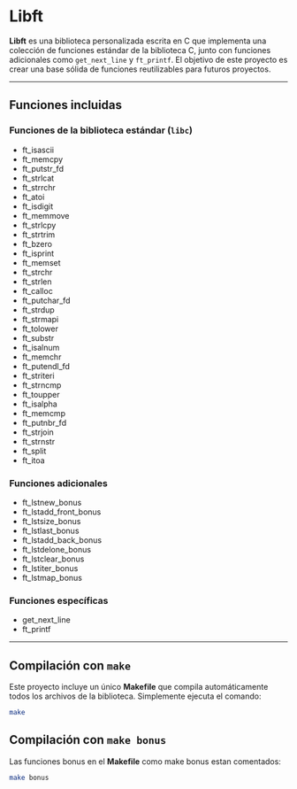 # Libft

**Libft** es una biblioteca personalizada escrita en C que implementa una colección de funciones estándar de la biblioteca C, junto con funciones adicionales como `get_next_line` y `ft_printf`. El objetivo de este proyecto es crear una base sólida de funciones reutilizables para futuros proyectos.

---

## Funciones incluidas

### Funciones de la biblioteca estándar (`libc`)
- ft_isascii
- ft_memcpy
- ft_putstr_fd
- ft_strlcat
- ft_strrchr
- ft_atoi
- ft_isdigit
- ft_memmove
- ft_strlcpy
- ft_strtrim
- ft_bzero
- ft_isprint
- ft_memset
- ft_strchr
- ft_strlen
- ft_calloc
- ft_putchar_fd
- ft_strdup
- ft_strmapi
- ft_tolower
- ft_substr
- ft_isalnum
- ft_memchr
- ft_putendl_fd
- ft_striteri
- ft_strncmp
- ft_toupper
- ft_isalpha
- ft_memcmp
- ft_putnbr_fd
- ft_strjoin
- ft_strnstr
- ft_split
- ft_itoa

### Funciones adicionales
- ft_lstnew_bonus
- ft_lstadd_front_bonus
- ft_lstsize_bonus
- ft_lstlast_bonus
- ft_lstadd_back_bonus
- ft_lstdelone_bonus
- ft_lstclear_bonus
- ft_lstiter_bonus
- ft_lstmap_bonus

### Funciones específicas
- get_next_line
- ft_printf

---
## Compilación con `make`

Este proyecto incluye un único **Makefile** que compila automáticamente todos los archivos de la biblioteca. Simplemente ejecuta el comando:

```bash
make
```
## Compilación con `make bonus`

Las funciones bonus en el **Makefile** como make bonus estan comentados:

```bash
make bonus
```